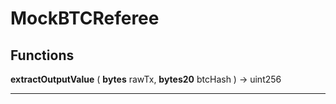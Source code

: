 # MockBTCReferee



> 




## Functions



**extractOutputValue** ( **bytes** rawTx, **bytes20** btcHash )  → uint256



> 

___




